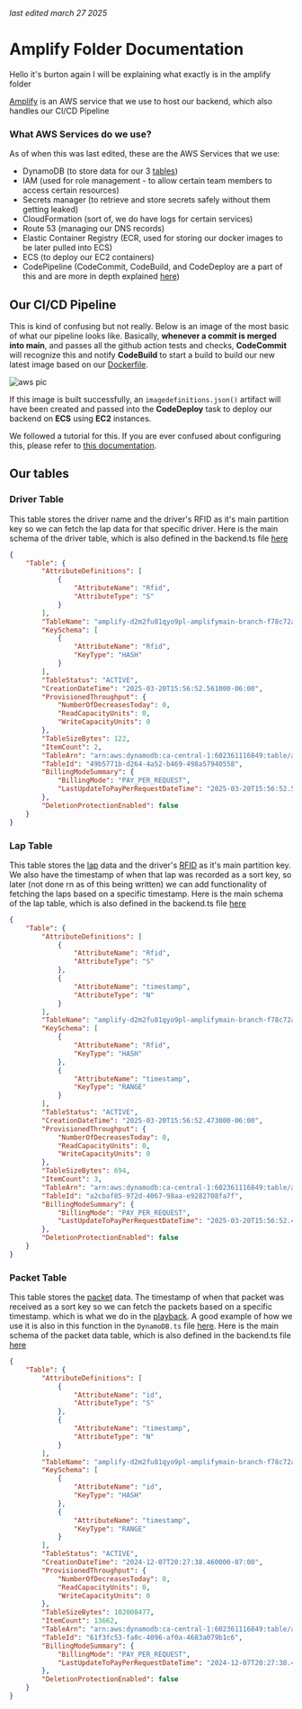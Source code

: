 _last edited march 27 2025_

# Amplify Folder Documentation

Hello it's burton again I will be explaining what exactly is in the amplify folder

[Amplify](https://aws.amazon.com/amplify/) is an AWS service that we use to host our backend, which also handles our CI/CD Pipeline

### What AWS Services do we use?

As of when this was last edited, these are the AWS Services that we use:

- DynamoDB (to store data for our 3 [tables](#our-tables))
- IAM (used for role management - to allow certain team members to access certain resources)
- Secrets manager (to retrieve and store secrets safely without them getting leaked)
- CloudFormation (sort of, we do have logs for certain services)
- Route 53 (managing our DNS records)
- Elastic Container Registry (ECR, used for storing our docker images to be later pulled into ECS)
- ECS (to deploy our EC2 containers)
- CodePipeline (CodeCommit, CodeBuild, and CodeDeploy are a part of this and are more in depth explained [here](#cicd-pipeline))

## Our CI/CD Pipeline

This is kind of confusing but not really. Below is an image of the most basic of what our pipeline looks like. Basically, **whenever a commit is merged into main**, and passes all the github action tests and checks, **CodeCommit** will recognize this and notify **CodeBuild** to start a build to build our new latest image based on our [Dockerfile](../Dockerfile).

![aws pic](https://i.imgur.com/1kh3uYG.png)

If this image is built successfully, an `imagedefinitions.json()` artifact will have been created and passed into the **CodeDeploy** task to deploy our backend on **ECS** using **EC2** instances.

We followed a tutorial for this. If you are ever confused about configuring this, please refer to [this documentation](https://docs.aws.amazon.com/codepipeline/latest/userguide/ecs-cd-pipeline.html).

## Our tables

### Driver Table

This table stores the driver name and the driver's RFID as it's main partition key so we can fetch the lap data for that specific driver. Here is the main schema of the driver table, which is also defined in the backend.ts file [here](../packages/amplify/amplify/backend.ts#L137)

```JSON
{
    "Table": {
        "AttributeDefinitions": [
            {
                "AttributeName": "Rfid",
                "AttributeType": "S"
            }
        ],
        "TableName": "amplify-d2m2fu81qyo9pl-amplifymain-branch-f78c72a9c8-TelemetryBackend00F6569C-QPV5X166STWQ-driverdatatable6750A51B-O7CL7AMIRCFM",
        "KeySchema": [
            {
                "AttributeName": "Rfid",
                "KeyType": "HASH"
            }
        ],
        "TableStatus": "ACTIVE",
        "CreationDateTime": "2025-03-20T15:56:52.561000-06:00",
        "ProvisionedThroughput": {
            "NumberOfDecreasesToday": 0,
            "ReadCapacityUnits": 0,
            "WriteCapacityUnits": 0
        },
        "TableSizeBytes": 122,
        "ItemCount": 2,
        "TableArn": "arn:aws:dynamodb:ca-central-1:602361116849:table/amplify-d2m2fu81qyo9pl-amplifymain-branch-f78c72a9c8-TelemetryBackend00F6569C-QPV5X166STWQ-driverdatatable6750A51B-O7CL7AMIRCFM",
        "TableId": "49b5771b-d264-4a52-b469-498a57940558",
        "BillingModeSummary": {
            "BillingMode": "PAY_PER_REQUEST",
            "LastUpdateToPayPerRequestDateTime": "2025-03-20T15:56:52.561000-06:00"
        },
        "DeletionProtectionEnabled": false
    }
}
```

### Lap Table

This table stores the [lap](./TELEMETRY.md#lap) data and the driver's [RFID](./TELEMETRY.md#rfid) as it's main partition key. We also have the timestamp of when that lap was recorded as a sort key, so later (not done rn as of this being written) we can add functionality of fetching the laps based on a specific timestamp. Here is the main schema of the lap table, which is also defined in the backend.ts file [here](../packages/amplify/amplify/backend.ts#L126)

```JSON
{
    "Table": {
        "AttributeDefinitions": [
            {
                "AttributeName": "Rfid",
                "AttributeType": "S"
            },
            {
                "AttributeName": "timestamp",
                "AttributeType": "N"
            }
        ],
        "TableName": "amplify-d2m2fu81qyo9pl-amplifymain-branch-f78c72a9c8-TelemetryBackend00F6569C-QPV5X166STWQ-lapdatatable045D6A05-18U9Z8JTTMJ3N",
        "KeySchema": [
            {
                "AttributeName": "Rfid",
                "KeyType": "HASH"
            },
            {
                "AttributeName": "timestamp",
                "KeyType": "RANGE"
            }
        ],
        "TableStatus": "ACTIVE",
        "CreationDateTime": "2025-03-20T15:56:52.473000-06:00",
        "ProvisionedThroughput": {
            "NumberOfDecreasesToday": 0,
            "ReadCapacityUnits": 0,
            "WriteCapacityUnits": 0
        },
        "TableSizeBytes": 694,
        "ItemCount": 3,
        "TableArn": "arn:aws:dynamodb:ca-central-1:602361116849:table/amplify-d2m2fu81qyo9pl-amplifymain-branch-f78c72a9c8-TelemetryBackend00F6569C-QPV5X166STWQ-lapdatatable045D6A05-18U9Z8JTTMJ3N",
        "TableId": "a2cbaf85-972d-4067-98aa-e9282708fa7f",
        "BillingModeSummary": {
            "BillingMode": "PAY_PER_REQUEST",
            "LastUpdateToPayPerRequestDateTime": "2025-03-20T15:56:52.473000-06:00"
        },
        "DeletionProtectionEnabled": false
    }
}
```

### Packet Table

This table stores the [packet](./TELEMETRY.md#packet) data. The timestamp of when that packet was received as a sort key so we can fetch the packets based on a specific timestamp. which is what we do in the [playback](./TELEMETRY.md#playback-function). A good example of how we use it is also in this function in the `DynamoDB.ts` file [here](../packages/server/src/datasources/DynamoDB/DynamoDB.ts#L82). Here is the main schema of the packet data table, which is also defined in the backend.ts file [here](../packages/amplify/amplify/backend.ts#L115)

```JSON
{
    "Table": {
        "AttributeDefinitions": [
            {
                "AttributeName": "id",
                "AttributeType": "S"
            },
            {
                "AttributeName": "timestamp",
                "AttributeType": "N"
            }
        ],
        "TableName": "amplify-d2m2fu81qyo9pl-amplifymain-branch-f78c72a9c8-TelemetryBackend00F6569C-QPV5X166STWQ-packetdatatable4FB463D7-JEPBKJQDQP1G",
        "KeySchema": [
            {
                "AttributeName": "id",
                "KeyType": "HASH"
            },
            {
                "AttributeName": "timestamp",
                "KeyType": "RANGE"
            }
        ],
        "TableStatus": "ACTIVE",
        "CreationDateTime": "2024-12-07T20:27:38.460000-07:00",
        "ProvisionedThroughput": {
            "NumberOfDecreasesToday": 0,
            "ReadCapacityUnits": 0,
            "WriteCapacityUnits": 0
        },
        "TableSizeBytes": 102008477,
        "ItemCount": 13662,
        "TableArn": "arn:aws:dynamodb:ca-central-1:602361116849:table/amplify-d2m2fu81qyo9pl-amplifymain-branch-f78c72a9c8-TelemetryBackend00F6569C-QPV5X166STWQ-packetdatatable4FB463D7-JEPBKJQDQP1G",
        "TableId": "61f3fc53-fa0c-4096-af0a-4683a079b1c6",
        "BillingModeSummary": {
            "BillingMode": "PAY_PER_REQUEST",
            "LastUpdateToPayPerRequestDateTime": "2024-12-07T20:27:38.460000-07:00"
        },
        "DeletionProtectionEnabled": false
    }
}
```
